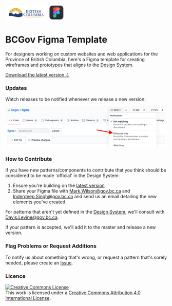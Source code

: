 ![Province of British Columbia](https://github.com/bcgov/figma/blob/master/images/bcgov-logo.jpg) ![figma](https://github.com/bcgov/figma/blob/master/images/figma-logo.png)

# BCGov Figma Template 

For designers working on custom websites and web applications for the Province of British Columbia, here's a Figma template for creating wireframes and prototypes that aligns to the [Design System](https://developer.gov.bc.ca/Design-System/About-the-Design-System).

[Download the latest version ⇩](https://github.com/bcgov/figma/blob/master/versions/bcgov_2020-06-15.fig?raw=true)

### Updates

Watch releases to be notified whenever we release a new version:

![Watch Releases](https://github.com/bcgov/figma/blob/master/images/watch-releases.png)

### How to Contribute

If you have new patterns/components to contribute that you think should be considered to be made 'official' in the Design System:

1. Ensure you're building on the [latest version](https://github.com/bcgov/figma/blob/master/versions/bcgov_2020-06-15.fig?raw=true)
2. Share your Figma file with Mark.Wilson@gov.bc.ca and Inderdeep.Singh@gov.bc.ca and send us an email detailing the new elements you've created.

For patterns that aren't yet defined in the [Design System](https://developer.gov.bc.ca/Design-System/About-the-Design-System), we'll consult with Davis.Levine@gov.bc.ca.

If your pattern is accepted, we'll add it to the master and release a new version.

### Flag Problems or Request Additions

To notify us about something that's wrong, or request a pattern that's sorely needed, please create an [Issue](https://github.com/bcgov/figma/issues/new/choose). 

### Licence

<a rel="license" href="http://creativecommons.org/licenses/by/4.0/"><img alt="Creative Commons License" style="border-width:0" src="https://i.creativecommons.org/l/by/4.0/88x31.png" /></a><br />This work is licensed under a <a rel="license" href="http://creativecommons.org/licenses/by/4.0/">Creative Commons Attribution 4.0 International License</a>.
